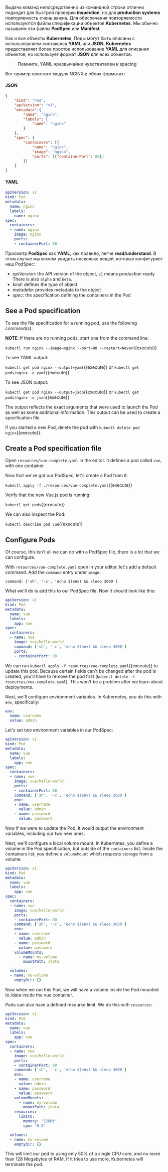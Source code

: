 
Выдача команд непосредственно из командной строки отлично подходит для быстрой проверки **inspection**, но для **production systems** повторяемость очень важна. 
Для обеспечения повторяемости используются файлы спецификации объектов **Kubernetes**. Мы обычно называем эти файлы **PodSpec** или **Manifest**.

Как и все объекты **Kubernetes**, Поды могут быть описаны с использованием синтаксиса **YAML** или **JSON**. 
**Kubernetes** предоставляет более простое использование **YAML** для описания объектов, но использует формат **JSON** для всех объектов.

> **Помните, YAML чрезвычайно чувствителен к spacing**

Вот пример простого модуля NGINX в обоих форматах:

#### JSON

```json
{
    "kind": "Pod",
    "apiVersion": "v1",
    "metadata":{
        "name": "nginx",
        "labels": {
            "name": "nginx"
        }
    },
    "spec": {
        "containers": [{
            "name": "nginx",
            "image": "nginx",
            "ports": [{"containerPort": 80}]
        }]
    }
}
```

#### YAML

```yaml
apiVersion: v1
kind: Pod
metadata:
  name: nginx
  labels:
    name: nginx
spec:
  containers:
  - name: nginx
    image: nginx
    ports:
    - containerPort: 80
```

Просмотр **PodSpec** как **YAML**, как правило, легче **read/understand**. В этом случае мы можем увидеть несколько вещей, которые конфигуриет наш PodSpec:

- *apiVersion*: the API version of the object, `v1` means production ready. There is also `alpha` and `beta`.
- *kind*: defines the type of object
- *metadata*: provides metadata to the object
- *spec*: the specification defining the containers in the Pod

## See a Pod specification

To see the file specification for a running pod, use the following command(s):

**NOTE**: If there are no running pods, start one from the command line:

`kubectl run nginx --image=nginx --port=80 --restart=Never`{{execute}}

To see YAML output:

`kubectl get pod nginx --output=yaml`{{execute}} or `kubectl get pods/nginx -o yaml`{{execute}}

To see JSON output:

`kubectl get pod nginx --output=json`{{execute}} or `kubectl get pods/nginx -o json`{{execute}}

The output reflects the exact arguments that were used to launch the Pod as well as some additional information. This output can be used to create a specification file.

If you started a new Pod, delete the pod with `kubectl delete pod nginx`{{execute}}.

## Create a Pod specification file

Open `resources/vue-complete.yaml` in the editor. It defines a pod called `vue`, with one container.

Now that we've got our PodSpec, let's create a Pod from it:

`kubectl apply -f ./resources/vue-complete.yaml`{{execute}}

Verify that the new Vue.js pod is running:

`kubectl get pods`{{execute}}

We can also inspect the Pod:

`kubectl describe pod vue`{{execute}}

## Configure Pods

Of course, this isn't all we can do with a PodSpec file, there is a lot that we can configure.

With `resources/vue-complete.yaml` open in your editor, let's add a default command. Add the `command` entry under `image`:

`command: ['sh', '-c', 'echo $(env) && sleep 3600']`

What we'll do is add this to our PodSpec file. Now it should look like this:

```yaml
apiVersion: v1
kind: Pod
metadata:
  name: vue
  labels:
    app: vue
spec:
  containers:
  - name: vue
    image: vue/hello-world
    command: ['sh', '-c', 'echo $(env) && sleep 3600']
    ports:
    - containerPort: 80
```

We can run `kubectl apply -f resources/vue-complete.yaml`{{execute}} to update this pod. Because certain fields can't be changed after the pod is created, you'll have to remove the pod first (`kubectl delete -f resources/vue-complete.yaml`). This won't be a problem after we learn about deployments.

Next, we'll configure environment variables. In Kubernetes, you do this with `env`, specifically:

```yaml
env:
  name: username
  value: admin
```

Let's set two environment variables in our PodSpec:

```yaml
apiVersion: v1
kind: Pod
metadata:
  name: vue
  labels:
    app: vue
spec:
  containers:
  - name: vue
    image: vue/hello-world
    ports:
    - containerPort: 80
    command: ['sh', '-c', 'echo $(env) && sleep 3600']
    env:
    - name: username
      value: admin
    - name: password
      value: password
```

Now if we were to update the Pod, it would output the environment variables, including our two new ones.

Next, we'll configure a local volume mount. In Kubernetes, you define a volume in the Pod specification, but outside of the `containers` list. Inside the containers list, you define a `volumeMount` which requests storage from a volume.

```yaml
apiVersion: v1
kind: Pod
metadata:
  name: vue
  labels:
    app: vue
spec:
  containers:
  - name: vue
    image: vue/hello-world
    ports:
    - containerPort: 80
    command: ['sh', '-c', 'echo $(env) && sleep 3600']
    env:
    - name: username
      value: admin
    - name: password
      value: password
    volumeMounts:
      - name: my-volume
        mountPath: /data

  volumes:
  - name: my-volume
    emptyDir: {}
```

Now when we run this Pod, we will have a volume inside the Pod mounted to /data inside the vue container.

Pods can also have a defined resource limit. We do this with `resources`:

```yaml
apiVersion: v1
kind: Pod
metadata:
  name: vue
  labels:
    app: vue
spec:
  containers:
  - name: vue
    image: vue/hello-world
    ports:
    - containerPort: 80
    command: ['sh', '-c', 'echo $(env) && sleep 3600']
    env:
    - name: username
      value: admin
    - name: password
      value: password
    volumeMounts:
      - name: my-volume
        mountPath: /data
    resources:
      limits:
        memory: "128Mi"
        cpu: "0.5"

  volumes:
  - name: my-volume
    emptyDir: {}
```

This will limit our pod to using only 50% of a single CPU core, and no more than 128 Megabytes of RAM. If it tries to use more, Kubernetes will terminate the pod.
